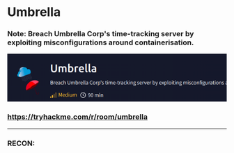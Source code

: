 # Umbrella #
### Note: Breach Umbrella Corp's time-tracking server by exploiting misconfigurations around containerisation.

![alt text](image-2.png)

### https://tryhackme.com/r/room/umbrella ###

---------------------------------------------------------

### RECON: ###

